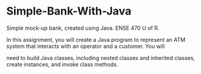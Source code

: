 # Simple-Bank-With-Java
Simple mock-up bank, created using Java. ENSE 470 U of R.

In this assignment, you will create a Java program to represent an ATM system that interacts with an operator and a customer. You will

need to build Java classes, including nested classes and inherited classes, create instances, and invoke class methods.
